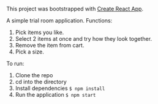 This project was bootstrapped with [Create React App](https://github.com/facebook/create-react-app).

A simple trial room application.
Functions:
1. Pick items you like.
2. Select 2 items at once and try how they look together.
3. Remove the item from cart.
4. Pick a size.

To run:
1. Clone the repo
2. cd into the directory
3. Install dependencies `$ npm install`
4. Run the application `$ npm start`